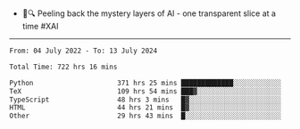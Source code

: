 - 🧅🔍 Peeling back the mystery layers of AI - one transparent slice at a time #XAI

---

<!--START_SECTION:waka-->

```txt
From: 04 July 2022 - To: 13 July 2024

Total Time: 722 hrs 16 mins

Python                     371 hrs 25 mins █████████████░░░░░░░░░░░░   51.42 %
TeX                        109 hrs 54 mins ███▓░░░░░░░░░░░░░░░░░░░░░   15.22 %
TypeScript                 48 hrs 3 mins   █▓░░░░░░░░░░░░░░░░░░░░░░░   06.65 %
HTML                       44 hrs 21 mins  █▓░░░░░░░░░░░░░░░░░░░░░░░   06.14 %
Other                      29 hrs 43 mins  █░░░░░░░░░░░░░░░░░░░░░░░░   04.12 %
```

<!--END_SECTION:waka-->
